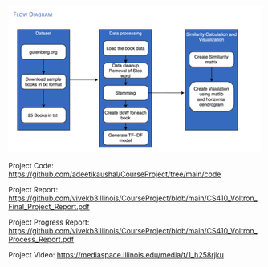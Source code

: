 ![Flow Diagram](https://github.com/adeetikaushal/CourseProject/blob/main/images/flow_diagram.png)

Project Code:    https://github.com/adeetikaushal/CourseProject/tree/main/code

Project Report: https://github.com/vivekb3Illinois/CourseProject/blob/main/CS410_Voltron_Final_Project_Report.pdf

Project Progress Report: https://github.com/vivekb3Illinois/CourseProject/blob/main/CS410_Voltron_Process_Report.pdf

Project Video: https://mediaspace.illinois.edu/media/t/1_h258rjku

